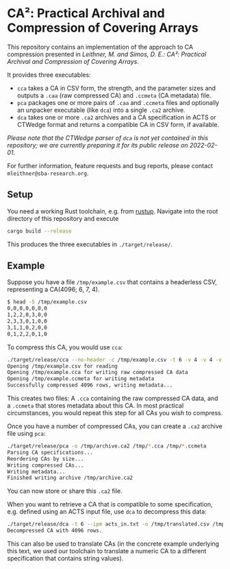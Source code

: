 # CA²: Practical Archival and Compression of Covering Arrays

This repository contains an implementation of the approach to CA compression presented in *Leithner, M. and Simos, D. E.: CA²: Practical Archival and Compression of Covering Arrays*.

It provides three executables:

* `cca` takes a CA in CSV form, the strength, and the parameter sizes and outputs a `.caa` (raw compressed CA) and `.ccmeta` (CA metadata) file.
* `pca` packages one or more pairs of `.caa` and `.ccmeta` files and optionally an unpacker executable (like `dca`) into a single `.ca2` archive.
* `dca` takes one or more `.ca2` archives and a CA specification in ACTS or CTWedge format and returns a compatible CA in CSV form, if available.

*Please note that the CTWedge parser of `dca` is not yet contained in this repository; we are currently preparing it for its public release on 2022-02-01.*

For further information, feature requests and bug reports, please contact `mleithner@sba-research.org`.

## Setup

You need a working Rust toolchain, e.g. from [rustup](https://rustup.rs/).
Navigate into the root directory of this repository and execute

```bash
cargo build --release
```

This produces the three executables in `./target/release/`.

## Example

Suppose you have a file `/tmp/example.csv` that contains a headerless CSV, representing a CA(4096; 6, 7, 4).

``` bash
$ head -5 /tmp/example.csv 
0,0,0,0,0,0,0
1,2,2,0,3,0,0
2,3,3,0,1,0,0
3,1,1,0,2,0,0
0,1,2,2,0,1,0
```

To compress this CA, you would use `cca`:
``` bash
./target/release/cca --no-header -c /tmp/example.csv -t 6 -v 4 -v 4 -v 4 -v 4 -v 4 -v 4 -v 4
Opening /tmp/example.csv for reading
Opening /tmp/example.cca for writing raw compressed CA data
Opening /tmp/example.ccmeta for writing metadata
Successfully compressed 4096 rows, writing metadata...
```

This creates two files: A `.cca` containing the raw compressed CA data, and a `.ccmeta` that stores metadata about this CA.
In most practical circumstances, you would repeat this step for all CAs you wish to compress.

Once you have a number of compressed CAs, you can create a `.ca2` archive file using `pca`:
``` bash
./target/release/pca -o /tmp/archive.ca2 /tmp/*.cca /tmp/*.ccmeta
Parsing CA specifications...
Reordering CAs by size...
Writing compressed CAs...
Writing metadata...
Finished writing archive /tmp/archive.ca2
```

You can now store or share this `.ca2` file.

When you want to retrieve a CA that is compatible to some specification, e.g. defined using an ACTS input file, use `dca` to decompress this data:

``` bash
./target/release/dca -t 6 --ipm acts_in.txt -o /tmp/translated.csv /tmp/archive.ca2
Decompressed CA with 4096 rows.
```

This can also be used to translate CAs (in the concrete example underlying this text, we used our toolchain to translate a numeric CA to a different specification that contains string values).
